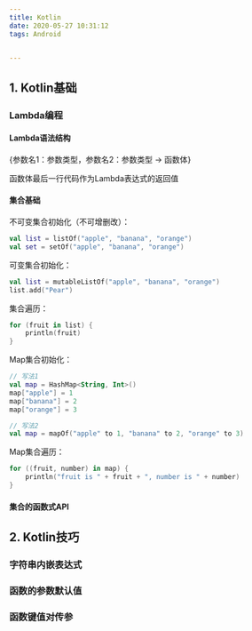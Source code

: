 ```yaml
---
title: Kotlin
date: 2020-05-27 10:31:12
tags: Android


---
```


<!--more-->

##  1. Kotlin基础

### Lambda编程

#### Lambda语法结构

{参数名1：参数类型，参数名2：参数类型 -> 函数体} 

函数体最后一行代码作为Lambda表达式的返回值

#### 集合基础

不可变集合初始化（不可增删改）：

```kotlin
val list = listOf("apple", "banana", "orange")
val set = setOf("apple", "banana", "orange")
```

可变集合初始化：

```kotlin
val list = mutableListOf("apple", "banana", "orange")
list.add("Pear")
```

集合遍历：

```kotlin
for (fruit in list) {
    println(fruit)
}
```

Map集合初始化：

```kotlin
// 写法1
val map = HashMap<String, Int>()
map["apple"] = 1
map["banana"] = 2
map["orange"] = 3

// 写法2
val map = mapOf("apple" to 1, "banana" to 2, "orange" to 3)
```

Map集合遍历：

```kotlin
for ((fruit, number) in map) {
    println("fruit is " + fruit + ", number is " + number)
}
```

#### 集合的函数式API

## 2. Kotlin技巧

### 字符串内嵌表达式

### 函数的参数默认值

### 函数键值对传参